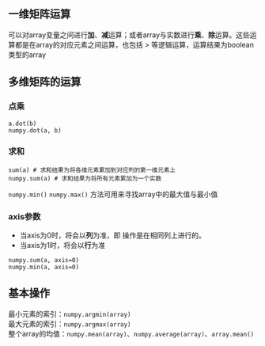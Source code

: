 ## 一维矩阵运算
可以对array变量之间进行**加**、**减**运算；或者array与实数进行**乘**、**除**运算。这些运算都是在array的对应元素之间运算，也包括 > 等逻辑运算，运算结果为boolean类型的array
## 多维矩阵的运算
### 点乘
```
a.dot(b)
numpy.dot(a, b)
```
### 求和
```
sum(a) # 求和结果为将各维元素累加到对应列的第一维元素上
numpy.sum(a) # 求和结果为将所有元素累加为一个实数
```
`numpy.min()` `numpy.max()` 方法可用来寻找array中的最大值与最小值
### axis参数
* 当axis为0时，将会以**列**为准，即 操作是在相同列上进行的。
* 当axis为1时，将会以**行**为准
```
numpy.sum(a, axis=0)
numpy.min(a, axis=0)
```
## 基本操作
最小元素的索引：`numpy.argmin(array)`  
最大元素的索引：`numpy.argmax(array)`  
整个array的均值：`numpy.mean(array)`、`numpy.average(array)`、`array.mean()`  

